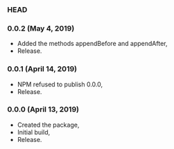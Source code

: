 ### HEAD

### 0.0.2 (May 4, 2019)

  * Added the methods appendBefore and appendAfter,
  * Release.


### 0.0.1 (April 14, 2019)

  * NPM refused to publish 0.0.0,
  * Release.


### 0.0.0 (April 13, 2019)

  * Created the package,
  * Initial build,
  * Release.
